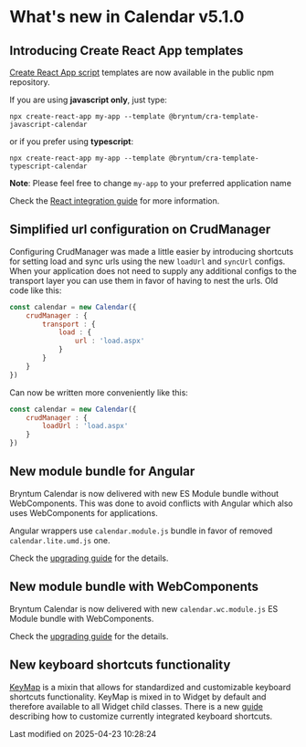 # What's new in Calendar v5.1.0

## Introducing Create React App templates

[Create React App script](https://create-react-app.dev/) templates are now available in the public npm repository.

If you are using **javascript only**, just type:

```shell
npx create-react-app my-app --template @bryntum/cra-template-javascript-calendar
```

or if you prefer using **typescript**:

```shell
npx create-react-app my-app --template @bryntum/cra-template-typescript-calendar
```

**Note**: Please feel free to change `my-app` to your preferred application name

Check the [React integration guide](#Calendar/guides/quick-start/react.md) for more information.

## Simplified url configuration on CrudManager

Configuring CrudManager was made a little easier by introducing shortcuts for setting load and sync urls using the new
`loadUrl` and `syncUrl` configs. When your application does not need to supply any additional configs to the transport
layer you can use them in favor of having to nest the urls. Old code like this:

```javascript
const calendar = new Calendar({
    crudManager : {
        transport : {
            load : {
                url : 'load.aspx'
            }
        }
    }
})
```

Can now be written more conveniently like this:

```javascript
const calendar = new Calendar({
    crudManager : {
        loadUrl : 'load.aspx'
    }
})
```

## New module bundle for Angular

Bryntum Calendar is now delivered with new ES Module bundle without WebComponents. This was
done to avoid conflicts with Angular which also uses WebComponents for applications.

Angular wrappers use `calendar.module.js` bundle in favor of removed `calendar.lite.umd.js` one.

Check the [upgrading guide](#Calendar/guides/upgrades/5.1.0.md#new-module-bundle-for-angular) for the details.

## New module bundle with WebComponents

Bryntum Calendar is now delivered with new `calendar.wc.module.js` ES Module bundle with WebComponents.

Check the [upgrading guide](#Calendar/guides/upgrades/5.1.0.md#new-module-bundle-with-webcomponents) for the details.

## New keyboard shortcuts functionality

[KeyMap](#Core/widget/mixin/KeyMap) is a mixin that allows for standardized and customizable keyboard shortcuts
functionality. KeyMap is mixed in to Widget by default and therefore available to all Widget child classes. There is a
new [guide](#Grid/guides/customization/keymap.md) describing how to customize currently integrated keyboard shortcuts.


<p class="last-modified">Last modified on 2025-04-23 10:28:24</p>
